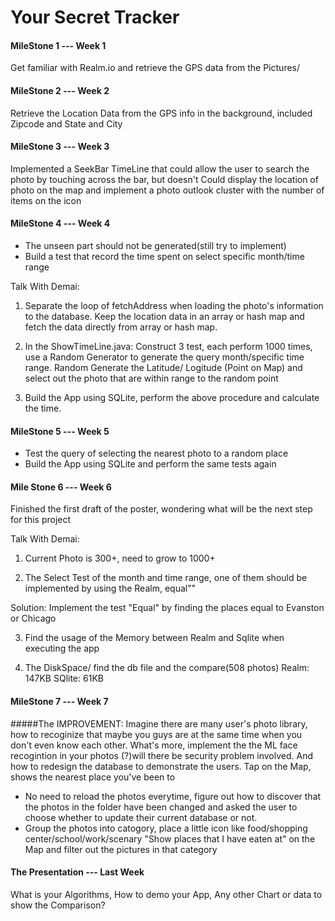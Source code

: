 # Your Secret Tracker

#### MileStone 1 --- Week 1 
Get familiar with Realm.io and retrieve the GPS data from the Pictures/

#### MileStone 2 --- Week 2
Retrieve the Location Data from the GPS info in the background, included Zipcode and State and City

#### MileStone 3 --- Week 3 

Implemented a SeekBar TimeLine that could allow the user to search the photo by touching across the bar, but doesn't 
Could display the location of photo on the map and implement a photo outlook cluster with the number of items on the icon

#### MileStone 4 --- Week 4 
- The unseen part should not be generated(still try to implement)
- Build a test that record the time spent on select specific month/time range

Talk With Demai:

1. Separate the loop of fetchAddress when loading the photo's information to the database. Keep the location data in an array or hash map and fetch the data directly from array or hash map.

2. In the ShowTimeLine.java: Construct 3 test, each perform 1000 times, use a Random Generator to generate the query month/specific time range. Random Generate the Latitude/ Logitude (Point on Map) and select out the photo that are within range to the random point

3. Build the App using SQLite, perform the above procedure and calculate the time.

#### MileStone 5 --- Week 5 

- Test the query of selecting the nearest photo to a random place 
- Build the App using SQLite and perform the same tests again

#### Mile Stone 6 --- Week 6
Finished the first draft of the poster, wondering what will be the next step for this project 

Talk With Demai:

1. Current Photo is 300+, need to grow to 1000+

2. The Select Test of the month and time range, one of them should be implemented by using the Realm, equal""

Solution: Implement the test "Equal" by finding the places equal to Evanston or Chicago

3. Find the usage of the Memory between Realm and Sqlite when executing the app

4. The DiskSpace/ find the db file and the compare(508 photos)
Realm: 147KB  SQlite: 61KB

#### MileStone 7 --- Week 7 

#####The IMPROVEMENT: 
Imagine there are many user's photo library, how to recoginize that maybe you guys are at the same time when
you don't even know each other. What's more, implement the the ML face recogintion in your photos (?)will there be security problem involved. And how to redesign the database to demonstrate the users. 
Tap on the Map, shows the nearest place you've been to 
- No need to reload the photos everytime, figure out how to discover that the photos in the folder have been changed and asked 
the user to choose whether to update their current database or not. 
- Group the photos into catogory, place a little icon like food/shopping center/school/work/scenary 
"Show places that I have eaten at" on the Map and filter out the pictures in that category 

#### The Presentation --- Last Week
What is your Algorithms, How to demo your App, Any other Chart or data to show the Comparison?
